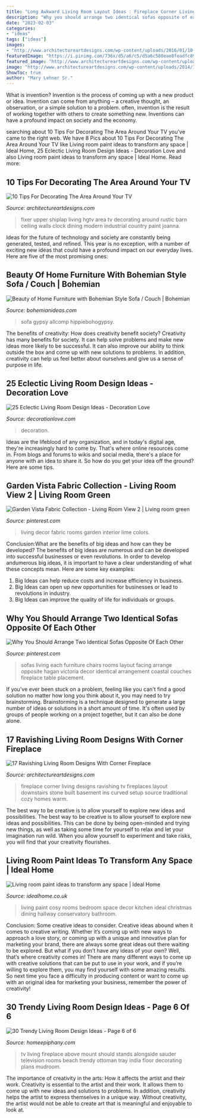 ```yaml
---
title: "Long Awkward Living Room Layout Ideas : Fireplace Corner Living Designs Ravishing Tv Fireplaces Layout Downstairs Stone Built Basement Ins Curved Setup Source Traditional Cozy Homes Warm"
description: "Why you should arrange two identical sofas opposite of each other"
date: "2023-02-03"
categories:
- "ideas"
tags: ["ideas"]
images:
- "http://www.architectureartdesigns.com/wp-content/uploads/2016/01/10-Tips-For-Decorating-The-Area-Around-Your-TV-9.jpg"
featuredImage: "https://i.pinimg.com/736x/d5/a6/c5/d5a6c580eae8feadfc890b2d334244c0--colors-for-living-room-blue-and-green-living-room.jpg"
featured_image: "http://www.architectureartdesigns.com/wp-content/uploads/2014/12/970-630x419.jpg"
image: "http://www.architectureartdesigns.com/wp-content/uploads/2014/12/970-630x419.jpg"
ShowToc: true
author: "Mary Lehner Sr."
---
```



What is invention?
Invention is the process of coming up with a new product or idea. Invention can come from anything – a creative thought, an observation, or a simple solution to a problem. often, invention is the result of working together with others to create something new. Inventions can have a profound impact on society and the economy.

	

		
searching about 10 Tips For Decorating The Area Around Your TV you've came to the right web. We have 8 Pics about 10 Tips For Decorating The Area Around Your TV like Living room paint ideas to transform any space | Ideal Home, 25 Eclectic Living Room Design Ideas - Decoration Love and also Living room paint ideas to transform any space | Ideal Home. Read more:
		
    
## 10 Tips For Decorating The Area Around Your TV

<img loading=lazy src="http://www.architectureartdesigns.com/wp-content/uploads/2016/01/10-Tips-For-Decorating-The-Area-Around-Your-TV-9.jpg" onerror="this.onerror=null;this.src='https://tse3.mm.bing.net/th?id=OIP.aSIiLg6NcimRF_1EgMuBNQHaFj&amp;pid=15.1';" alt="10 Tips For Decorating The Area Around Your TV">

_Source: architectureartdesigns.com_

>fixer upper shiplap living hgtv area tv decorating around rustic barn ceiling walls clock dining modern industrial country paint joanna. 

	

Ideas for the future of technology and society are constantly being generated, tested, and refined. This year is no exception, with a number of exciting new ideas that could have a profound impact on our everyday lives. Here are five of the most promising ones:

    
## Beauty Of Home Furniture With Bohemian Style Sofa / Couch | Bohemian

<img loading=lazy src="https://bohemianideas.com/wp-content/uploads/2019/06/bohemian-sofa-and-couch-68.jpg" onerror="this.onerror=null;this.src='https://tse4.mm.bing.net/th?id=OIP.BC875nq1HAy1EXGM3lH-QgHaHa&amp;pid=15.1';" alt="Beauty of Home Furniture with Bohemian Style Sofa / Couch | Bohemian">

_Source: bohemianideas.com_

>sofa gypsy allcomp hippiebohogypsy. 

	

The benefits of creativity: How does creativity benefit society?
Creativity has many benefits for society. It can help solve problems and make new ideas more likely to be successful. It can also improve our ability to think outside the box and come up with new solutions to problems. In addition, creativity can help us feel better about ourselves and give us a sense of purpose in life.

    
## 25 Eclectic Living Room Design Ideas - Decoration Love

<img loading=lazy src="http://www.decorationlove.com/wp-content/uploads/2016/04/Beautiful-Eclectic-Living-Room-Design-Ideas.jpg" onerror="this.onerror=null;this.src='https://tse3.mm.bing.net/th?id=OIP.28C_fdAZWQ0V1O6sF8RZsQHaKl&amp;pid=15.1';" alt="25 Eclectic Living Room Design Ideas - Decoration Love">

_Source: decorationlove.com_

>decoration. 

	

Ideas are the lifeblood of any organization, and in today's digital age, they're increasingly hard to come by. That's where online resources come in. From blogs and forums to wikis and social media, there's a place for anyone with an idea to share it. So how do you get your idea off the ground? Here are some tips.

    
## Garden Vista Fabric Collection - Living Room View 2 | Living Room Green

<img loading=lazy src="https://i.pinimg.com/736x/d5/a6/c5/d5a6c580eae8feadfc890b2d334244c0--colors-for-living-room-blue-and-green-living-room.jpg" onerror="this.onerror=null;this.src='https://tse3.mm.bing.net/th?id=OIP.6G5abCJTsprRqN1TjpBwsgAAAA&amp;pid=15.1';" alt="Garden Vista Fabric Collection - Living Room View 2 | Living room green">

_Source: pinterest.com_

>living decor fabric rooms garden interior lime colors. 

	

Conclusion:What are the benefits of big ideas and how can they be developed?
The benefits of big ideas are numerous and can be developed into successful businesses or even revolutions. In order to develop andumerous big ideas, it is important to have a clear understanding of what these concepts mean. Here are some key examples: 
1. Big Ideas can help reduce costs and increase efficiency in business. 
2. Big Ideas can open up new opportunities for businesses or lead to revolutions in industry. 
3. Big Ideas can improve the quality of life for individuals or groups.

    
## Why You Should Arrange Two Identical Sofas Opposite Of Each Other

<img loading=lazy src="https://i.pinimg.com/736x/29/f8/3d/29f83d51942340c950703097637c1912--furniture-placement-family-rooms.jpg" onerror="this.onerror=null;this.src='https://tse1.mm.bing.net/th?id=OIP.Ny6TGTQSgyT7h0qcmInjzQHaF7&amp;pid=15.1';" alt="Why You Should Arrange Two Identical Sofas Opposite Of Each Other">

_Source: pinterest.com_

>sofas living each furniture chairs rooms layout facing arrange opposite hagan victoria decor identical arrangement coastal couches fireplace table placement. 

	

If you've ever been stuck on a problem, feeling like you can't find a good solution no matter how long you think about it, you may need to try brainstorming. Brainstorming is a technique designed to generate a large number of ideas or solutions in a short amount of time. It's often used by groups of people working on a project together, but it can also be done alone.

    
## 17 Ravishing Living Room Designs With Corner Fireplace

<img loading=lazy src="http://www.architectureartdesigns.com/wp-content/uploads/2014/12/970-630x419.jpg" onerror="this.onerror=null;this.src='https://tse3.mm.bing.net/th?id=OIP.omOBZsgwK_B-9Ur94CwpjgHaE7&amp;pid=15.1';" alt="17 Ravishing Living Room Designs With Corner Fireplace">

_Source: architectureartdesigns.com_

>fireplace corner living designs ravishing tv fireplaces layout downstairs stone built basement ins curved setup source traditional cozy homes warm. 

	

The best way to be creative is to allow yourself to explore new ideas and possibilities.
The best way to be creative is to allow yourself to explore new ideas and possibilities. This can be done by being open-minded and trying new things, as well as taking some time for yourself to relax and let your imagination run wild. When you allow yourself to experiment and take risks, you will find that your creativity flourishes.

    
## Living Room Paint Ideas To Transform Any Space | Ideal Home

<img loading=lazy src="http://ksassets.timeincuk.net/wp/uploads/sites/56/2017/10/cosy-living-room.jpg" onerror="this.onerror=null;this.src='https://tse1.mm.bing.net/th?id=OIP.Dlm2iY3NOklSqGxs39nlGwHaEc&amp;pid=15.1';" alt="Living room paint ideas to transform any space | Ideal Home">

_Source: idealhome.co.uk_

>living paint cosy rooms bedroom space decor kitchen ideal christmas dining hallway conservatory bathroom. 

	

Conclusion: Some creative ideas to consider.
Creative ideas abound when it comes to creative writing. Whether it’s coming up with new ways to approach a love story, or coming up with a unique and innovative plan for marketing your brand, there are always some great ideas out there waiting to be explored. But what if you don’t have any ideas of your own? Well, that’s where creativity comes in! There are many different ways to come up with creative solutions that can be put to use in your work, and if you’re willing to explore them, you may find yourself with some amazing results. So next time you face a difficulty in producing content or want to come up with an original idea for marketing your business, remember the power of creativity!

    
## 30 Trendy Living Room Design Ideas - Page 6 Of 6

<img loading=lazy src="http://www.homeepiphany.com/wp-content/uploads/2017/12/living-rooms_335.jpg" onerror="this.onerror=null;this.src='https://tse2.mm.bing.net/th?id=OIP.q5sFeGeDrCQGTKSghcuEQwHaLI&amp;pid=15.1';" alt="30 Trendy Living Room Design Ideas - Page 6 of 6">

_Source: homeepiphany.com_

>tv living fireplace above mount should stands alongside sauder television rooms beach trendy ottoman tray india floor decorating plans mudroom. 

	

The importance of creativity in the arts: How it affects the artist and their work.
Creativity is essential to the artist and their work. It allows them to come up with new ideas and solutions to problems. In addition, creativity helps the artist to express themselves in a unique way. Without creativity, the artist would not be able to create art that is meaningful and enjoyable to look at.

